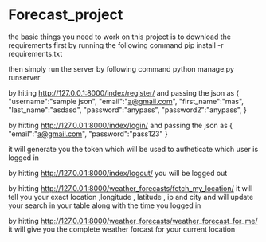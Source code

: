 # Forecast_project
the basic things you need to work on this project is to download the requirements first by running the following command 
pip install -r requirements.txt

then simply run the server by following command
python manage.py runserver

by hiting http://127.0.0.1:8000/index/register/
and passing the json as
 {
    "username":"sample json",
    "email":"a@gmail.com",
    "first_name":"mas",
    "last_name":"asdasd",
    "password":"anypass",
    "password2":"anypass",
 }


by hitting http://127.0.0.1:8000/index/login/
and passing the json as 
 {
    "email":"a@gmail.com",
    "password":"pass123"
 }
 
it will generate you the token which will be used to autheticate which user is logged in 

by hitting http://127.0.0.1:8000/index/logout/ 
you will be logged out

by hitting http://127.0.0.1:8000/weather_forecasts/fetch_my_location/
it will tell you your exact location ,longitude , latitude , ip and city and will update your search in your table along with the time you logged in 

by hitting http://127.0.0.1:8000/weather_forecasts/weather_forecast_for_me/
it will give you the complete weather forcast for your current location 
